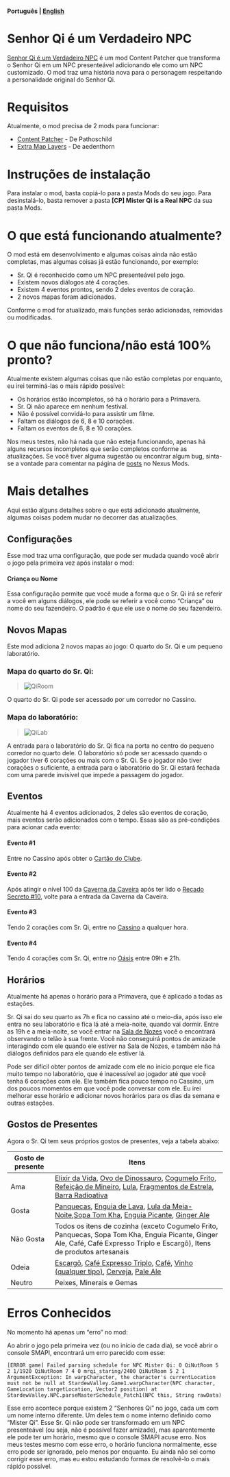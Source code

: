 #### Português | [English](./README.md)

# Senhor Qi é um Verdadeiro NPC
[Senhor Qi é um Verdadeiro NPC](https://www.nexusmods.com/stardewvalley/mods/16724) é um mod Content Patcher que transforma o Senhor Qi em um NPC presenteável adicionando ele como um NPC customizado. O mod traz uma história nova para o personagem respeitando a personalidade original do Senhor Qi.

# Requisitos
Atualmente, o mod precisa de 2 mods para funcionar:
- [Content Patcher](https://www.nexusmods.com/stardewvalley/mods/1915) - De Pathoschild
- [Extra Map Layers](https://www.nexusmods.com/stardewvalley/mods/9633) - De aedenthorn

# Instruções de instalação
Para instalar o mod, basta copiá-lo para a pasta Mods do seu jogo. Para desinstalá-lo, basta remover a pasta **[CP] Mister Qi is a Real NPC** da sua pasta Mods.

# O que está funcionando atualmente?
O mod está em desenvolvimento e algumas coisas ainda não estão completas, mas algumas coisas já estão funcionando, por exemplo:
- Sr. Qi é reconhecido como um NPC presenteável pelo jogo.
- Existem novos diálogos até 4 corações.
- Existem 4 eventos prontos, sendo 2 deles eventos de coração.
- 2 novos mapas foram adicionados.

Conforme o mod for atualizado, mais funções serão adicionadas, removidas ou modificadas.

# O que não funciona/não está 100% pronto?
Atualmente existem algumas coisas que não estão completas por enquanto, eu irei terminá-las o mais rápido possível:
- Os horários estão incompletos, só há o horário para a Primavera.
- Sr. Qi não aparece em nenhum festival.
- Não é possível convidá-lo para assistir um filme.
- Faltam os diálogos de 6, 8 e 10 corações.
- Faltam os eventos de 6, 8 e 10 corações.

Nos meus testes, não há nada que não esteja funcionando, apenas há alguns recursos incompletos que serão completos conforme as atualizações. Se você tiver alguma sugestão ou encontrar algum bug, sinta-se a vontade para comentar na página de [posts](https://www.nexusmods.com/stardewvalley/mods/16724?tab=posts) no Nexus Mods.

# Mais detalhes
Aqui estão alguns detalhes sobre o que está adicionado atualmente, algumas coisas podem mudar no decorrer das atualizações.

## Configurações
Esse mod traz uma configuração, que pode ser mudada quando você abrir o jogo pela primeira vez após instalar o mod:

#### Criança ou Nome
Essa configuração permite que você mude a forma que o Sr. Qi irá se referir a você em alguns diálogos, ele pode se referir a você como “Criança” ou nome do seu fazendeiro. O padrão é que ele use o nome do seu fazendeiro. 

## Novos Mapas
Este mod adiciona 2 novos mapas ao jogo: O quarto do Sr. Qi e um pequeno laboratório.

### Mapa do quarto do Sr. Qi:
> ![QiRoom](https://github.com/Sionkob/MrQiRealNPC/assets/135146475/50b72d08-9915-4ff7-8b88-aad040267e2e)

O quarto do Sr. Qi pode ser acessado por um corredor no Cassino.

### Mapa do laboratório:
> ![QiLab](https://github.com/Sionkob/MrQiRealNPC/assets/135146475/893a2c2e-0f97-4b30-981c-9545d42ee1da)

A entrada para o laboratório do Sr. Qi fica na porta no centro do pequeno corredor no quarto dele. O laboratório só pode ser acessado quando o jogador tiver 6 corações ou mais com o Sr. Qi. Se o jogador não tiver corações o suficiente, a entrada para o laboratório do Sr. Qi estará fechada com uma parede invisível que impede a passagem do jogador.

## Eventos
Atualmente há 4 eventos adicionados, 2 deles são eventos de coração, mais eventos serão adicionados com o tempo. Essas são as pré-condições para acionar cada evento:

#### Evento #1
Entre no Cassino após obter o [Cartão do Clube](https://pt.stardewvalleywiki.com/Cart%C3%A3o_do_Clube).

#### Evento #2
Após atingir o nível 100 da [Caverna da Caveira](https://pt.stardewvalleywiki.com/Caverna_da_Caveira) após ter lido o [Recado Secreto #10](https://pt.stardewvalleywiki.com/Recados_Secretos#Recado_Secreto_.2310), volte para a entrada da Caverna da Caveira.

#### Evento #3
Tendo 2 corações com Sr. Qi, entre no [Cassino](https://pt.stardewvalleywiki.com/Cassino) a qualquer hora.

#### Evento #4
Tendo 4 corações com Sr. Qi, entre no [Oásis](https://pt.stardewvalleywiki.com/O%C3%A1sis) entre 09h e 21h.

## Horários
Atualmente há apenas o horário para a Primavera, que é aplicado a todas as estações.

Sr. Qi sai do seu quarto as 7h e fica no cassino até o meio-dia, após isso ele entra no seu laboratório e fica lá até a meia-noite, quando vai dormir. Entre as 19h e a meia-noite, se você entrar na [Sala de Nozes](https://pt.stardewvalleywiki.com/Sala_de_Nozes_do_Sr._Qi) você o encontrará observando o telão à sua frente. Você não conseguirá pontos de amizade interagindo com ele quando ele estiver na Sala de Nozes, e também não há diálogos definidos para ele quando ele estiver lá.

Pode ser difícil obter pontos de amizade com ele no início porque ele fica muito tempo no laboratório, que é inacessível ao jogador até que você tenha 6 corações com ele. Ele também fica pouco tempo no Cassino, um dos poucos momentos em que você pode conversar com ele. Eu irei melhorar esse horário e adicionar novos horários para os dias da semana e outras estações.

## Gostos de Presentes
Agora o Sr. Qi tem seus próprios gostos de presentes, veja a tabela abaixo:

| Gosto de presente 	| Itens                                                                                                                                                                                                                                                                                                                                                                                                                                                                                                       	|
|-------------------	|-------------------------------------------------------------------------------------------------------------------------------------------------------------------------------------------------------------------------------------------------------------------------------------------------------------------------------------------------------------------------------------------------------------------------------------------------------------------------------------------------------------	|
| Ama               	| [Elixir da Vida](https://pt.stardewvalleywiki.com/Elixir_da_vida), [Ovo de Dinossauro](https://pt.stardewvalleywiki.com/Ovo_de_dinossauro), [Cogumelo Frito](https://pt.stardewvalleywiki.com/Cogumelo_frito), [Refeição de Mineiro](https://pt.stardewvalleywiki.com/Refei%C3%A7%C3%A3o_de_mineiro), [Lula](https://pt.stardewvalleywiki.com/Lula), [Fragmentos de Estrela](https://pt.stardewvalleywiki.com/Fragmentos_de_estrela), [Barra Radioativa](https://pt.stardewvalleywiki.com/Barra_Radioativa) 	|
| Gosta             	| [Panquecas](https://pt.stardewvalleywiki.com/Panquecas), [Enguia de Lava](https://pt.stardewvalleywiki.com/Enguia_de_lava), [Lula da Meia-Noite](https://pt.stardewvalleywiki.com/Lula_da_Meia-noite),[Sopa Tom Kha](https://pt.stardewvalleywiki.com/Sopa_Tom_Kha), [Enguia Picante](https://pt.stardewvalleywiki.com/Enguia_picante), [Ginger Ale](https://pt.stardewvalleywiki.com/Ginger_Ale)                                                                                                           	|
| Não Gosta         	| Todos os itens de cozinha (exceto Cogumelo Frito, Panquecas, Sopa Tom Kha, Enguia Picante, Ginger Ale, Café, Café Expresso Triplo e Escargô), Itens de produtos artesanais                                                                                                                                                                                                                                                                                                                                  	|
| Odeia             	| [Escargô](https://pt.stardewvalleywiki.com/Escarg%C3%B4), [Café Expresso Triplo](https://pt.stardewvalleywiki.com/Caf%C3%A9_Expresso_Triplo), [Café](https://pt.stardewvalleywiki.com/Caf%C3%A9), [Vinho (qualquer tipo)](https://pt.stardewvalleywiki.com/Vinho), [Cerveja](https://pt.stardewvalleywiki.com/Cerveja), [Pale Ale](https://stardewvalleywiki.com/Pale_Ale)                                                                                                                                  	|
| Neutro            	| Peixes, Minerais e Gemas                                                                                                                                                                                                                                                                                                                                                                                                                                                                                    	|

# Erros Conhecidos
No momento há apenas um “erro” no mod:

Ao abrir o jogo pela primeira vez (ou no início de cada dia), se você abrir o console SMAPI, encontrará um erro parecido com esse:

`[ERROR game] Failed parsing schedule for NPC Mister Qi:
0 QiNutRoom 5 2 1/1920 QiNutRoom 7 4 0 mrqi_staring/2400 QiNutRoom 5 2 1
ArgumentException: In warpCharacter, the character's currentLocation must not be null
   at StardewValley.Game1.warpCharacter(NPC character, GameLocation targetLocation, Vector2 position)
   at StardewValley.NPC.parseMasterSchedule_Patch1(NPC this, String rawData)`
	
Esse erro acontece porque existem 2 “Senhores Qi” no jogo, cada um com um nome interno diferente. Um deles tem o nome interno definido como “Mister Qi”. Esse Sr. Qi não pode ser transformado em um NPC presenteável (ou seja, não é possível fazer amizade), mas aparentemente ele pode ter um horário, mesmo que o console SMAPI acuse erro. Nos meus testes mesmo com esse erro, o horário funciona normalmente, esse erro pode ser ignorado, pelo menos por enquanto. Eu ainda não sei como corrigir esse erro, mas eu estou estudando formas de resolvê-lo o mais rápido possível.
